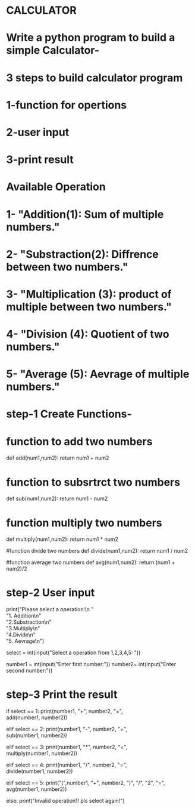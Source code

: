# CALCULATOR
 # Write a python program to build a simple  Calculator-

# 3 steps to build calculator program
# 1-function for opertions
# 2-user input
# 3-print result

# Available Operation
# 1- "Addition(1): Sum of multiple numbers."
# 2- "Substraction(2): Diffrence between two numbers."
# 3- "Multiplication (3): product of multiple between two numbers."
# 4- "Division (4): Quotient of two numbers."
# 5- "Average (5): Aevrage of multiple numbers."

# step-1 Create Functions-
# function to add two numbers
def add(num1,num2):
    return num1 + num2

# function to subsrtrct two numbers
def sub(num1,num2):
    return num1 - num2

# function multiply two numbers
def multiply(num1,num2):
    return num1 * num2

#function divide two numbers
def divide(num1,num2):
    return num1 / num2

#function average two numbers
def avg(num1,num2):
    return (num1 + num2)/2

# step-2 User input
print("Please select a operation:\n " \
    "1. Addition\n" \
    "2.Substraction\n" \
    "3.Multiply\n" \
    "4.Divide\n" \
    "5. Aevrage\n")

select = int(input("Select a operation from 1,2,3,4,5: "))

number1 = int(input("Enter first number:"))
number2= int(input("Enter second number:"))

# step-3 Print the result

if select == 1:
    print(number1, "+", number2, "=", \
        add(number1, number2))
    
elif select == 2:
    print(number1, "-", number2, "=", \
        sub(number1, number2))

elif select == 3:
    print(number1, "*", number2, "=", \
        multiply(number1, number2))
    
elif select == 4:
    print(number1, "/", number2, "=", \
        divide(number1, number2))    
    
elif select == 5:
    print("(",number1, "+", number2, ")", "/", "2", "=", \
        avg(number1, number2)) 

else:
    print("Invalid operation1! pls select again!")          
